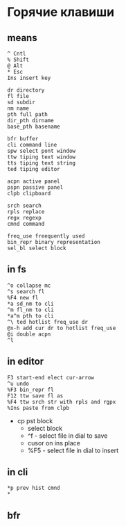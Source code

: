 # Горячие клавиши
## means

    ^ Cntl
    % Shift
    @ Alt
    * Esc
    Ins insert key
    
    dr directory
    fl file
    sd subdir
    nm name
    pth full path
    dir_pth dirname
    base_pth basename
    
    bfr buffer
    cli command line
    spw select pont window
    ttw tiping text window
    tts tiping text string
    ted tiping editor
    
    acpn active panel
    pspn passive panel
    clpb clipboard
    
    srch search
    rpls replace
    regx regexp
    cmnd command
    
    freq_use freequently used
    bin_repr binary representation
    sel_bl select block 
    
## in fs

    ^o collapse mc 
    ^s search fl 
    %F4 new fl
    *a sd_nm to cli
    ^m fl_nm to cli 
    *a^m pth to cli
    ^\ ted hotlist freq_use dr
    @x-h add cur dr to hotlist freq_use 
    @i double acpn 
    ^l 
     
## in editor 

    F3 start-end elect cur-arrow
    ^u undo
    %F3 bin_repr fl
    F12 ttw save fl as
    %F4 ttw srch str with rpls and rgpx
    %Ins paste from clpb 
    
- cp pst block
    - select block  
    - ^f - select file in dial to save
    - cusor on ins place
    - %F5 - select file in dial to insert

## in cli

    *p prev hist cmnd
    *
    
## bfr